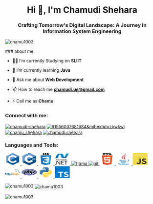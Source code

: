 <h1 align="center">Hi 👋, I'm Chamudi Shehara</h1>
<h3 align="center">Crafting Tomorrow's Digital Landscape: A Journey in Information System Engineering</h3>

<p align="left"> <img src="https://komarev.com/ghpvc/?username=chamu1003&label=Profile%20views&color=0e75b6&style=flat" alt="chamu1003" /> </p>
### about me

- 👩‍🎓 I’m currently Studying on **SLIIT**

- 🌱 I’m currently learning **Java**

- 💬 Ask me about **Web Development**

- 📫 How to reach me **chamudi.us@gmail.com**

- ⚡ Call me as **Chamu**

<h3 align="left">Connect with me:</h3>
<p align="left">
<a href="https://linkedin.com/in/chamudi-shehara" target="blank"><img align="center" src="https://raw.githubusercontent.com/rahuldkjain/github-profile-readme-generator/master/src/images/icons/Social/linked-in-alt.svg" alt="chamudi-shehara" height="30" width="40" /></a>
<a href="https://fb.com/61556007681684&mibextid=zbwkwl" target="blank"><img align="center" src="https://raw.githubusercontent.com/rahuldkjain/github-profile-readme-generator/master/src/images/icons/Social/facebook.svg" alt="61556007681684&mibextid=zbwkwl" height="30" width="40" /></a>
<a href="https://instagram.com/chamu_shehara" target="blank"><img align="center" src="https://raw.githubusercontent.com/rahuldkjain/github-profile-readme-generator/master/src/images/icons/Social/instagram.svg" alt="chamu_shehara" height="30" width="40" /></a>
<a href="https://www.youtube.com/c/chamudi.shehara" target="blank"><img align="center" src="https://raw.githubusercontent.com/rahuldkjain/github-profile-readme-generator/master/src/images/icons/Social/youtube.svg" alt="chamudi.shehara" height="30" width="40" /></a>
</p>

<h3 align="left">Languages and Tools:</h3>
<p align="left"> <a href="https://www.cprogramming.com/" target="_blank" rel="noreferrer"> <img src="https://raw.githubusercontent.com/devicons/devicon/master/icons/c/c-original.svg" alt="c" width="50" height="40"/> </a> <a href="https://www.w3schools.com/cpp/" target="_blank" rel="noreferrer"> <img src="https://raw.githubusercontent.com/devicons/devicon/master/icons/cplusplus/cplusplus-original.svg" alt="cplusplus" width="50" height="40"/> </a> <a href="https://www.w3schools.com/css/" target="_blank" rel="noreferrer"> <img src="https://raw.githubusercontent.com/devicons/devicon/master/icons/css3/css3-original-wordmark.svg" alt="css3" width="50" height="40"/> </a> <a href="https://dotnet.microsoft.com/" target="_blank" rel="noreferrer"> <img src="https://raw.githubusercontent.com/devicons/devicon/master/icons/dot-net/dot-net-original-wordmark.svg" alt="dotnet" width="50" height="40"/> </a> <a href="https://www.figma.com/" target="_blank" rel="noreferrer"> <img src="https://www.vectorlogo.zone/logos/figma/figma-icon.svg" alt="figma" width="40" height="40"/> </a> <a href="https://git-scm.com/" target="_blank" rel="noreferrer"> <img src="https://www.vectorlogo.zone/logos/git-scm/git-scm-icon.svg" alt="git" width="50" height="40"/> </a> <a href="https://www.w3.org/html/" target="_blank" rel="noreferrer"> <img src="https://raw.githubusercontent.com/devicons/devicon/master/icons/html5/html5-original-wordmark.svg" alt="html5" width="50" height="40"/> </a> <a href="https://www.java.com" target="_blank" rel="noreferrer"> <img src="https://raw.githubusercontent.com/devicons/devicon/master/icons/java/java-original.svg" alt="java" width="50" height="40"/> </a> <a href="https://developer.mozilla.org/en-US/docs/Web/JavaScript" target="_blank" rel="noreferrer"> <img src="https://raw.githubusercontent.com/devicons/devicon/master/icons/javascript/javascript-original.svg" alt="javascript" width="50" height="40"/> </a> <a href="https://www.mysql.com/" target="_blank" rel="noreferrer"> <img src="https://raw.githubusercontent.com/devicons/devicon/master/icons/mysql/mysql-original-wordmark.svg" alt="mysql" width="50" height="40"/> </a> <a href="https://www.php.net" target="_blank" rel="noreferrer"> <img src="https://raw.githubusercontent.com/devicons/devicon/master/icons/php/php-original.svg" alt="php" width="50" height="40"/> </a> <a href="https://www.python.org" target="_blank" rel="noreferrer"> <img src="https://raw.githubusercontent.com/devicons/devicon/master/icons/python/python-original.svg" alt="python" width="50" height="40"/> </a> <a href="https://www.typescriptlang.org/" target="_blank" rel="noreferrer"> <img src="https://raw.githubusercontent.com/devicons/devicon/master/icons/typescript/typescript-original.svg" alt="typescript" width="50" height="40"/> </a> </p>

<p><img align="left" src="https://github-readme-stats.vercel.app/api/top-langs?username=chamu1003&show_icons=true&locale=en&layout=compact" alt="chamu1003" /></p>

<p>&nbsp;<img align="center" src="https://github-readme-stats.vercel.app/api?username=chamu1003&show_icons=true&locale=en" alt="chamu1003" /></p>

<p><img align="center" src="https://github-readme-streak-stats.herokuapp.com/?user=chamu1003&" alt="chamu1003" /></p>
